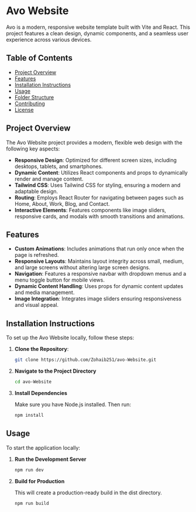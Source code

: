 # Avo Website

Avo is a modern, responsive website template built with Vite and React. This project features a clean design, dynamic components, and a seamless user experience across various devices.

## Table of Contents

- [Project Overview](#project-overview)
- [Features](#features)
- [Installation Instructions](#installation-instructions)
- [Usage](#usage)
- [Folder Structure](#folder-structure)
- [Contributing](#contributing)
- [License](#license)

## Project Overview

The Avo Website project provides a modern, flexible web design with the following key aspects:

- **Responsive Design**: Optimized for different screen sizes, including desktops, tablets, and smartphones.
- **Dynamic Content**: Utilizes React components and props to dynamically render and manage content.
- **Tailwind CSS**: Uses Tailwind CSS for styling, ensuring a modern and adaptable design.
- **Routing**: Employs React Router for navigating between pages such as Home, About, Work, Blog, and Contact.
- **Interactive Elements**: Features components like image sliders, responsive cards, and modals with smooth transitions and animations.

## Features

- **Custom Animations**: Includes animations that run only once when the page is refreshed.
- **Responsive Layouts**: Maintains layout integrity across small, medium, and large screens without altering large screen designs.
- **Navigation**: Features a responsive navbar with dropdown menus and a menu toggle button for mobile views.
- **Dynamic Content Handling**: Uses props for dynamic content updates and media management.
- **Image Integration**: Integrates image sliders ensuring responsiveness and visual appeal.

## Installation Instructions

To set up the Avo Website locally, follow these steps:

1. **Clone the Repository**:

   ```bash
   git clone https://github.com/Zohaib251/avo-Website.git

2. **Navigate to the Project Directory**

   ```bash
   cd avo-Website

3. **Install Dependencies**

   Make sure you have Node.js installed. Then run:
   ```bash
   npm install

## Usage

To start the application locally:

1. **Run the Development Server**

   ```bash
   npm run dev

2. **Build for Production**
   
   This will create a production-ready build in the dist directory.
   ```bash
   npm run build